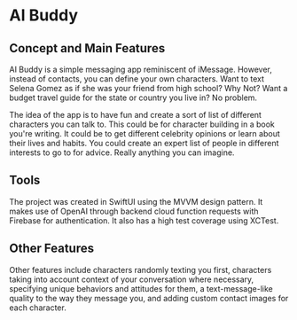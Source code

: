 # AI Buddy

## Concept and Main Features

AI Buddy is a simple messaging app reminiscent of iMessage. However, instead of contacts, you can define your own characters. Want to text Selena Gomez as if she was your friend from high school? Why Not? Want a budget travel guide for the state or country you live in? No problem. 

The idea of the app is to have fun and create a sort of list of different characters you can talk to. This could be for character building in a book you're writing. It could be to get different celebrity opinions or learn about their lives and habits. You could create an expert list of people in different interests to go to for advice. Really anything you can imagine. 

## Tools

The project was created in SwiftUI using the MVVM design pattern. It makes use of OpenAI through backend cloud function requests with Firebase for authentication. It also has a high test coverage using XCTest. 

## Other Features

Other features include characters randomly texting you first, characters taking into account context of your conversation where necessary, specifying unique behaviors and attitudes for them, a text-message-like quality to the way they message you, and adding custom contact images for each character.
